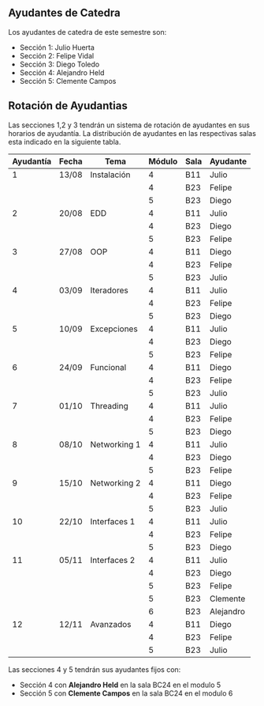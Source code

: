 ## Ayudantes de Catedra

Los ayudantes de catedra de este semestre son:

* Sección 1: Julio Huerta
* Sección 2: Felipe Vidal
* Sección 3: Diego Toledo
* Sección 4: Alejandro Held
* Sección 5: Clemente Campos


## Rotación de Ayudantias
Las secciones 1,2 y 3 tendrán un sistema de rotación de ayudantes en sus horarios de ayudantía. La distribución de ayudantes en las respectivas salas esta indicado en la siguiente tabla. 

| Ayudantía | Fecha  | Tema         | Módulo | Sala | Ayudante |
|-----------|--------|--------------|--------|------|----------|
| 1         | 13/08  | Instalación  | 4      | B11  | Julio    |
|           |        |              | 4      | B23  | Felipe   |
|           |        |              | 5      | B23  | Diego    |
| 2         | 20/08  | EDD          | 4      | B11  | Julio   |
|           |        |              | 4      | B23  | Diego    |
|           |        |              | 5      | B23  | Felipe   |
| 3         | 27/08  | OOP          | 4      | B11  | Diego    |
|           |        |              | 4      | B23  | Felipe    |
|           |        |              | 5      | B23  | Julio   |
| 4         | 03/09  | Iteradores   | 4      | B11  | Julio    |
|           |        |              | 4      | B23  | Felipe    |
|           |        |              | 5      | B23  | Diego    |
| 5         | 10/09  | Excepciones  | 4      | B11  | Julio   |
|           |        |              | 4      | B23  | Diego    |
|           |        |              | 5      | B23  | Felipe   |
| 6         | 24/09  | Funcional    | 4      | B11  | Diego    |
|           |        |              | 4      | B23  | Felipe    |
|           |        |              | 5      | B23  | Julio   |
| 7         | 01/10  | Threading    | 4      | B11  | Julio    |
|           |        |              | 4      | B23  | Felipe    |
|           |        |              | 5      | B23  | Diego   |
| 8         | 08/10  | Networking 1 | 4      | B11  | Julio   |
|           |        |              | 4      | B23  | Diego    |
|           |        |              | 5      | B23  | Felipe   |
| 9         | 15/10  | Networking 2 | 4      | B11  | Diego    |
|           |        |              | 4      | B23  | Felipe    |
|           |        |              | 5      | B23  | Julio   |
| 10        | 22/10  | Interfaces 1 | 4      | B11  | Julio    |
|           |        |              | 4      | B23  | Felipe    |
|           |        |              | 5      | B23  | Diego   |
| 11        | 05/11  | Interfaces 2 | 4      | B11  | Julio   |
|           |        |              | 4      | B23  | Diego    |
|           |        |              | 5      | B23  | Felipe   |
|           |        |              | 5      | B23  | Clemente |
|           |        |              | 6      | B23  | Alejandro |
| 12        | 12/11  | Avanzados    | 4      | B11  | Diego    |
|           |        |              | 4      | B23  | Felipe    |
|           |        |              | 5      | B23  | Julio   |


Las secciones 4 y 5 tendrán sus ayudantes fijos con:

* Sección 4 con **Alejandro Held** en la sala BC24 en el modulo 5
* Sección 5 con **Clemente Campos** en la sala BC24 en el modulo 6